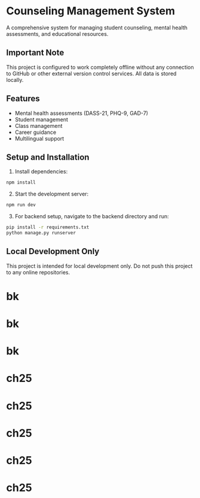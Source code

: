 # Counseling Management System

A comprehensive system for managing student counseling, mental health assessments, and educational resources.

## Important Note
This project is configured to work completely offline without any connection to GitHub or other external version control services. All data is stored locally.

## Features
- Mental health assessments (DASS-21, PHQ-9, GAD-7)
- Student management
- Class management
- Career guidance
- Multilingual support

## Setup and Installation

1. Install dependencies:
```bash
npm install
```

2. Start the development server:
```bash
npm run dev
```

3. For backend setup, navigate to the backend directory and run:
```bash
pip install -r requirements.txt
python manage.py runserver
```

## Local Development Only
This project is intended for local development only. Do not push this project to any online repositories.
# bk
# bk
# bk
# ch25
# ch25
# ch25
# ch25
# ch25
